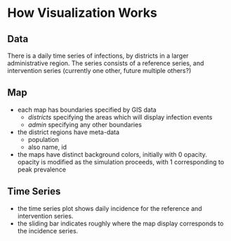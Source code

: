 # How Visualization Works

## Data

There is a daily time series of infections, by districts in a larger administrative
region.  The series consists of a reference series, and intervention series (currently one other,
future multiple others?)

## Map

 - each map has boundaries specified by GIS data
   * *districts* specifying the areas which will display infection events
   * *admin* specifying any other boundaries
 - the district regions have meta-data
   * population
   * also name, id
 - the maps have distinct background colors, initially with 0 opacity.  opacity is
 modified as the simulation proceeds, with 1 corresponding to peak prevalence

## Time Series

 - the time series plot shows daily incidence for the reference and intervention
 series.
 - the sliding bar indicates roughly where the map display corresponds to the incidence series.
